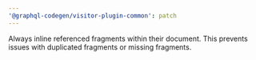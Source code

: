 ```yaml
---
'@graphql-codegen/visitor-plugin-common': patch
---
```


Always inline referenced fragments within their document. This prevents issues with duplicated fragments or missing fragments.
